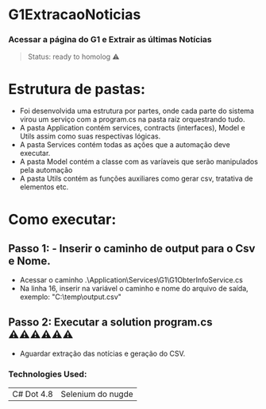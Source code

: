 # G1ExtracaoNoticias
### Acessar a página do G1 e Extrair as últimas Notícias
> Status: ready to homolog ⚠️

# Estrutura de pastas:
+ Foi desenvolvida uma estrutura por partes, onde cada parte do sistema virou um serviço com a program.cs na pasta raiz orquestrando tudo.
+ A pasta Application contém services, contracts (interfaces), Model e Utils assim como suas respectivas lógicas.
+ A pasta Services contém todas as ações que a automação deve executar.
+ A pasta Model contém a classe com as varíaveis que serão  manipulados pela automação
+ A pasta Utils contém as funções auxiliares  como gerar csv, tratativa de elementos etc.

# Como executar:

## Passo 1: - Inserir o caminho de output para o Csv e Nome.
+ Acessar o caminho .\Application\Services\G1\G1ObterInfoService.cs  
+ Na linha 16, inserir na variável o caminho e nome do arquivo de saída, exemplo: "C:\temp\output.csv"

##  Passo 2: Executar a solution program.cs ⚠️⚠️⚠️⚠️⚠️⚠️
+ Aguardar extração das notícias e geração do CSV.


### Technologies Used:
<table>
  <tr>
  <td>C# Dot 4.8</td>
  <td> Selenium do nugde</td>
  </tr>
  <tr>
  </tr> 
</table>
